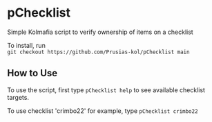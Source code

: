 # pChecklist
Simple Kolmafia script to verify ownership of items on a checklist

To install, run  
`git checkout https://github.com/Prusias-kol/pChecklist main`

## How to Use
To use the script, first type 
`pChecklist help`
to see available checklist targets. 

To use checklist 'crimbo22' for example, type
`pChecklist crimbo22`

